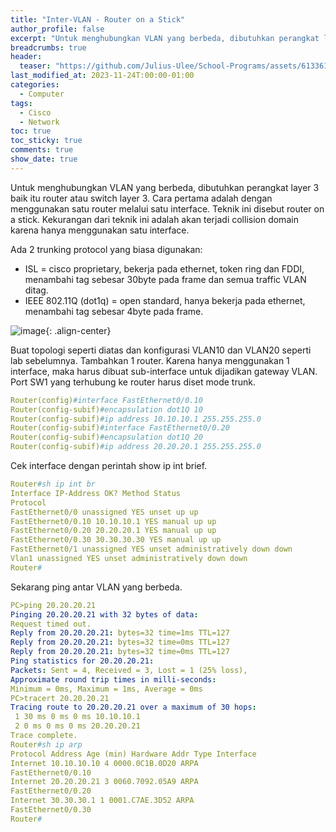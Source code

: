```yaml
---
title: "Inter-VLAN - Router on a Stick"
author_profile: false
excerpt: "Untuk menghubungkan VLAN yang berbeda, dibutuhkan perangkat layer 3 baik itu router atau switch layer 3. Cara pertama adalah dengan menggunakan satu router melalui satu interface. Teknik ini disebut router on a stick. Kekurangan dari teknik ini adalah akan terjadi collision domain karena hanya menggunakan satu interface."
breadcrumbs: true
header:
  teaser: "https://github.com/Julius-Ulee/School-Programs/assets/61336116/030aab71-a31b-41da-be6e-21aed7053df2"
last_modified_at: 2023-11-24T:00:00-01:00
categories:
  - Computer
tags:
  - Cisco
  - Network
toc: true
toc_sticky: true
comments: true
show_date: true
---
```


Untuk menghubungkan VLAN yang berbeda, dibutuhkan perangkat layer 3 baik itu router atau switch layer 3. Cara pertama adalah dengan menggunakan satu router melalui satu interface. Teknik ini disebut router on a stick. Kekurangan dari teknik ini adalah akan terjadi collision domain karena hanya menggunakan satu interface. 

Ada 2 trunking protocol yang biasa digunakan:
- ISL = cisco proprietary, bekerja pada ethernet, token ring dan FDDI, menambahi tag sebesar 30byte pada frame dan semua traffic VLAN ditag.
- IEEE 802.11Q (dot1q) = open standard, hanya bekerja pada ethernet, menambahi tag sebesar 4byte pada frame.

![image](https://github.com/Julius-Ulee/School-Programs/assets/61336116/a7d448c1-d010-46ed-bcd7-4c79110ea4bf){: .align-center}

Buat topologi seperti diatas dan konfigurasi VLAN10 dan VLAN20 seperti lab sebelumnya. Tambahkan 1 router. Karena hanya menggunakan 1 interface, maka harus dibuat sub-interface untuk dijadikan gateway VLAN. Port SW1 yang terhubung ke router harus diset mode trunk. 

```yml
Router(config)#interface FastEthernet0/0.10
Router(config-subif)#encapsulation dot1Q 10
Router(config-subif)#ip address 10.10.10.1 255.255.255.0
Router(config-subif)#interface FastEthernet0/0.20
Router(config-subif)#encapsulation dot1Q 20
Router(config-subif)#ip address 20.20.20.1 255.255.255.0
```

Cek interface dengan perintah show ip int brief.

```yml
Router#sh ip int br
Interface IP-Address OK? Method Status
Protocol
FastEthernet0/0 unassigned YES unset up up
FastEthernet0/0.10 10.10.10.1 YES manual up up
FastEthernet0/0.20 20.20.20.1 YES manual up up
FastEthernet0/0.30 30.30.30.30 YES manual up up
FastEthernet0/1 unassigned YES unset administratively down down
Vlan1 unassigned YES unset administratively down down
Router#
```

Sekarang ping antar VLAN yang berbeda. 

```yml
PC>ping 20.20.20.21
Pinging 20.20.20.21 with 32 bytes of data:
Request timed out.
Reply from 20.20.20.21: bytes=32 time=1ms TTL=127
Reply from 20.20.20.21: bytes=32 time=0ms TTL=127
Reply from 20.20.20.21: bytes=32 time=0ms TTL=127
Ping statistics for 20.20.20.21:
Packets: Sent = 4, Received = 3, Lost = 1 (25% loss),
Approximate round trip times in milli-seconds:
Minimum = 0ms, Maximum = 1ms, Average = 0ms
PC>tracert 20.20.20.21
Tracing route to 20.20.20.21 over a maximum of 30 hops:
 1 30 ms 0 ms 0 ms 10.10.10.1
 2 0 ms 0 ms 0 ms 20.20.20.21
Trace complete.
Router#sh ip arp
Protocol Address Age (min) Hardware Addr Type Interface
Internet 10.10.10.10 4 0000.0C1B.0D20 ARPA
FastEthernet0/0.10
Internet 20.20.20.21 3 0060.7092.05A9 ARPA
FastEthernet0/0.20
Internet 30.30.30.1 1 0001.C7AE.3D52 ARPA
FastEthernet0/0.30
Router#
```
